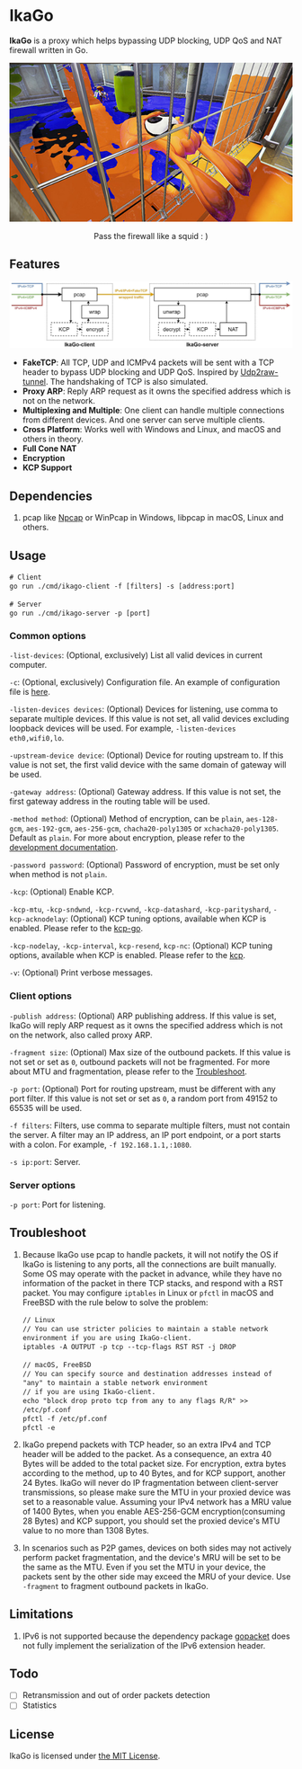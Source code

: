 # IkaGo

**IkaGo** is a proxy which helps bypassing UDP blocking, UDP QoS and NAT firewall written in Go.

<p align="center">
  <img src="/assets/squid.jpg" alt="an Inkling going through a grate">
</p>
<p align="center">
  Pass the firewall like a squid : )
</p>

## Features

<p align="center">
  <img src="/assets/diagram.jpg" alt="diagram">
</p>

- **FakeTCP**: All TCP, UDP and ICMPv4 packets will be sent with a TCP header to bypass UDP blocking and UDP QoS. Inspired by [Udp2raw-tunnel](https://github.com/wangyu-/udp2raw-tunnel). The handshaking of TCP is also simulated.
- **Proxy ARP**: Reply ARP request as it owns the specified address which is not on the network.
- **Multiplexing and Multiple**: One client can handle multiple connections from different devices. And one server can serve multiple clients.
- **Cross Platform**: Works well with Windows and Linux, and macOS and others in theory.
- **Full Cone NAT**
- **Encryption**
- **KCP Support**

## Dependencies

1. pcap like [Npcap](http://www.npcap.org/) or WinPcap in Windows, libpcap in macOS, Linux and others.

## Usage

```
# Client
go run ./cmd/ikago-client -f [filters] -s [address:port]

# Server
go run ./cmd/ikago-server -p [port]
```

### Common options

`-list-devices`: (Optional, exclusively) List all valid devices in current computer.

`-c`: (Optional, exclusively) Configuration file. An example of configuration file is [here](/configs/config.json).

`-listen-devices devices`: (Optional) Devices for listening, use comma to separate multiple devices. If this value is not set, all valid devices excluding loopback devices will be used. For example, `-listen-devices eth0,wifi0,lo`.

`-upstream-device device`: (Optional) Device for routing upstream to. If this value is not set, the first valid device with the same domain of gateway will be used.

`-gateway address`: (Optional) Gateway address. If this value is not set, the first gateway address in the routing table will be used.

`-method method`: (Optional) Method of encryption, can be `plain`, `aes-128-gcm`, `aes-192-gcm`, `aes-256-gcm`, `chacha20-poly1305` or `xchacha20-poly1305`. Default as `plain`. For more about encryption, please refer to the [development documentation](/dev.md).

`-password password`: (Optional) Password of encryption, must be set only when method is not `plain`.

`-kcp`: (Optional) Enable KCP.

`-kcp-mtu`, `-kcp-sndwnd`, `-kcp-rcvwnd`, `-kcp-datashard`, `-kcp-parityshard`, `-kcp-acknodelay`: (Optional) KCP tuning options, available when KCP is enabled. Please refer to the [kcp-go](https://godoc.org/github.com/xtaci/kcp-go).

`-kcp-nodelay`, `-kcp-interval`, `kcp-resend`, `kcp-nc`: (Optional) KCP tuning options, available when KCP is enabled. Please refer to the [kcp](https://github.com/skywind3000/kcp/blob/master/README.en.md#protocol-configuration).

`-v`: (Optional) Print verbose messages.

### Client options

`-publish address`: (Optional) ARP publishing address. If this value is set, IkaGo will reply ARP request as it owns the specified address which is not on the network, also called proxy ARP.

`-fragment size`: (Optional) Max size of the outbound packets. If this value is not set or set as `0`, outbound packets will not be fragmented. For more about MTU and fragmentation, please refer to the [Troubleshoot](https://github.com/zhxie/ikago#troubleshoot).

`-p port`: (Optional) Port for routing upstream, must be different with any port filter. If this value is not set or set as `0`, a random port from 49152 to 65535 will be used.

`-f filters`: Filters, use comma to separate multiple filters, must not contain the server. A filter may an IP address, an IP port endpoint, or a port starts with a colon. For example, `-f 192.168.1.1,:1080`.

`-s ip:port`: Server.

### Server options

`-p port`: Port for listening.

## Troubleshoot

1. Because IkaGo use pcap to handle packets, it will not notify the OS if IkaGo is listening to any ports, all the connections are built manually. Some OS may operate with the packet in advance, while they have no information of the packet in there TCP stacks, and respond with a RST packet. You may configure `iptables` in Linux or `pfctl` in macOS and FreeBSD with the rule below to solve the problem:
   ```
   // Linux
   // You can use stricter policies to maintain a stable network environment if you are using IkaGo-client.
   iptables -A OUTPUT -p tcp --tcp-flags RST RST -j DROP
   
   // macOS, FreeBSD
   // You can specify source and destination addresses instead of "any" to maintain a stable network environment
   // if you are using IkaGo-client.
   echo "block drop proto tcp from any to any flags R/R" >> /etc/pf.conf
   pfctl -f /etc/pf.conf
   pfctl -e
   ```

2. IkaGo prepend packets with TCP header, so an extra IPv4 and TCP header will be added to the packet. As a consequence, an extra 40 Bytes will be added to the total packet size. For encryption, extra bytes according to the method, up to 40 Bytes, and for KCP support, another 24 Bytes. IkaGo will never do IP fragmentation between client-server transmissions, so please make sure the MTU in your proxied device was set to a reasonable value. Assuming your IPv4 network has a MRU value of 1400 Bytes, when you enable AES-256-GCM encryption(consuming 28 Bytes) and KCP support, you should set the proxied device's MTU value to no more than 1308 Bytes.

3. In scenarios such as P2P games, devices on both sides may not actively perform packet fragmentation, and the device's MRU will be set to be the same as the MTU. Even if you set the MTU in your device, the packets sent by the other side may exceed the MRU of your device. Use `-fragment` to fragment outbound packets in IkaGo.

## Limitations

1. IPv6 is not supported because the dependency package [gopacket](https://github.com/google/gopacket) does not fully implement the serialization of the IPv6 extension header.

## Todo

- [ ] Retransmission and out of order packets detection
- [ ] Statistics

## License

IkaGo is licensed under [the MIT License](/LICENSE).
